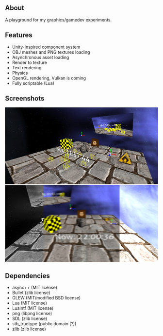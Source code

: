 ## About
A playground for my graphics/gamedev experiments.

## Features
* Unity-inspired component system
* OBJ meshes and PNG textures loading
* Asynchronous asset loading
* Render to texture
* Text rendering
* Physics
* OpenGL rendering, Vulkan is coming
* Fully scriptable (Lua)

## Screenshots

![1](/screenshots/screenshot7.png?raw=true)
![1](/screenshots/screenshot8.png?raw=true)

## Dependencies
* async++ (MIT license)
* Bullet (zlib license)
* GLEW (MIT/modified BSD license)
* Lua (MIT license)
* LuaIntf (MIT license)
* png (libpng license)
* SDL (zlib license)
* stb_truetype (public domain (?))
* zlib (zlib license)
